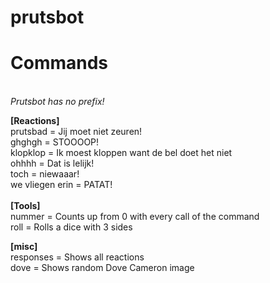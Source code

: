 # prutsbot

<h1>Commands</h1><br>
<i>Prutsbot has no prefix!</i>


<b>[Reactions]</b><br>
prutsbad =         Jij moet niet zeuren!<br>
ghghgh =         STOOOOP!<br>
klopklop =         Ik moest kloppen want de bel doet het niet<br>
ohhhh =          Dat is lelijk!<br>
toch =            niewaaar!<br>
we vliegen erin =  PATAT!<br>
<br>
<b>[Tools]</b><br>
nummer =           Counts up from 0 with every call of the command<br>
roll =             Rolls a dice with 3 sides<br>

<b>[misc]</b><br>
responses =        Shows all reactions<br>
dove =             Shows random Dove Cameron image<br>
